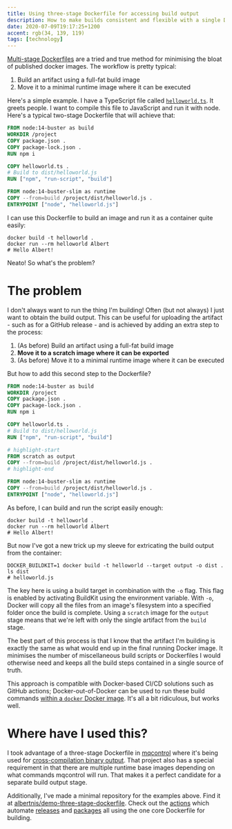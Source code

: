 ```yaml
---
title: Using three-stage Dockerfile for accessing build output
description: How to make builds consistent and flexible with a single Dockerfile
date: 2020-07-09T19:17:25+1200
accent: rgb(34, 139, 119)
tags: [technology]
---
```


[Multi-stage Dockerfiles][multi-stage-dockerfile] are a tried and true method for minimising the bloat of published docker images. The workflow is pretty typical:

1. Build an artifact using a full-fat build image
1. Move it to a minimal runtime image where it can be executed

Here's a simple example. I have a TypeScript file called [`helloworld.ts`](https://github.com/albertnis/demo-three-stage-dockerfile/blob/master/helloworld.ts). It greets people. I want to compile this file to JavaScript and run it with node. Here's a typical two-stage Dockerfile that will achieve that:

```dockerfile
FROM node:14-buster as build
WORKDIR /project
COPY package.json .
COPY package-lock.json .
RUN npm i

COPY helloworld.ts .
# Build to dist/helloworld.js
RUN ["npm", "run-script", "build"]

FROM node:14-buster-slim as runtime
COPY --from=build /project/dist/helloworld.js .
ENTRYPOINT ["node", "helloworld.js"]
```

I can use this Dockerfile to build an image and run it as a container quite easily:

```shell
docker build -t helloworld .
docker run --rm helloworld Albert
# Hello Albert!
```

Neato! So what's the problem?

# The problem

I don't always want to run the thing I'm building! Often (but not always) I just want to obtain the build output. This can be useful for uploading the artifact - such as for a GitHub release - and is achieved by adding an extra step to the process:

1. (As before) Build an artifact using a full-fat build image
1. **Move it to a scratch image where it can be exported**
1. (As before) Move it to a minimal runtime image where it can be executed

But how to add this second step to the Dockerfile?

```dockerfile
FROM node:14-buster as build
WORKDIR /project
COPY package.json .
COPY package-lock.json .
RUN npm i

COPY helloworld.ts .
# Build to dist/helloworld.js
RUN ["npm", "run-script", "build"]

# highlight-start
FROM scratch as output
COPY --from=build /project/dist/helloworld.js .
# highlight-end

FROM node:14-buster-slim as runtime
COPY --from=build /project/dist/helloworld.js .
ENTRYPOINT ["node", "helloworld.js"]
```

As before, I can build and run the script easily enough:

```shell
docker build -t helloworld .
docker run --rm helloworld Albert
# Hello Albert!
```

But now I've got a new trick up my sleeve for extricating the build output from the container:

```shell
DOCKER_BUILDKIT=1 docker build -t helloworld --target output -o dist .
ls dist
# helloworld.js
```

The key here is using a build target in combination with the `-o` flag. This flag is enabled by activating BuildKit using the environment variable. With `-o`, Docker will copy all the files from an image's filesystem into a specified folder once the build is complete. Using a `scratch` image for the `output` stage means that we're left with only the single artifact from the `build` stage.

The best part of this process is that I know that the artifact I'm building is exactly the same as what would end up in the final running Docker image. It minimises the number of miscellaneous build scripts or Dockerfiles I would otherwise need and keeps all the build steps contained in a single source of truth.

This approach is compatible with Docker-based CI/CD solutions such as GitHub actions; Docker-out-of-Docker can be used to run these build commands [within a `docker` Docker image](https://github.com/albertnis/demo-three-stage-dockerfile/blob/master/.github/actions/docker-build/Dockerfile). It's all a bit ridiculous, but works well.

# Where have I used this?

I took advantage of a three-stage Dockerfile in [mqcontrol][] where it's being used for [cross-compilation binary output](https://github.com/albertnis/mqcontrol/releases). That project also has a special requirement in that there are multiple runtime base images depending on what commands mqcontrol will run. That makes it a perfect candidate for a separate build output stage.

Additionally, I've made a minimal repository for the examples above. Find it at [albertnis/demo-three-stage-dockerfile][]. Check out the [actions][] which automate [releases][] and [packages][] all using the one core Dockerfile for building.

[mqcontrol]: https://github.com/albertnis/mqcontrol
[albertnis/demo-three-stage-dockerfile]: https://github.com/albertnis/demo-three-stage-dockerfile
[actions]: https://github.com/albertnis/demo-three-stage-dockerfile/actions
[releases]: https://github.com/albertnis/demo-three-stage-dockerfile/releases
[packages]: https://github.com/albertnis/demo-three-stage-dockerfile/packages
[multi-stage-dockerfile]: https://docs.docker.com/develop/develop-images/multistage-build/
